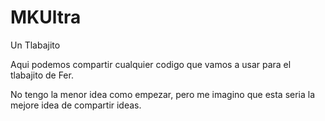 # MKUltra
Un Tlabajito

Aqui podemos compartir cualquier codigo que vamos a usar para el tlabajito de Fer.

No tengo la menor idea como empezar, pero me imagino que esta seria la mejore idea de compartir ideas.

